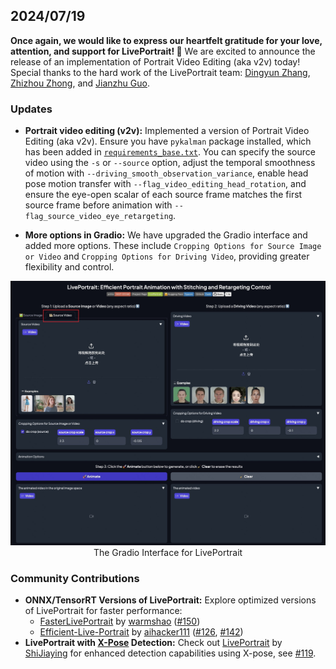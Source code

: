 ## 2024/07/19

**Once again, we would like to express our heartfelt gratitude for your love, attention, and support for LivePortrait! 🎉**
We are excited to announce the release of an implementation of Portrait Video Editing (aka v2v) today! Special thanks to the hard work of the LivePortrait team: [Dingyun Zhang](https://github.com/Mystery099), [Zhizhou Zhong](https://github.com/zzzweakman), and [Jianzhu Guo](https://github.com/cleardusk).

### Updates

- <strong>Portrait video editing (v2v):</strong> Implemented a version of Portrait Video Editing (aka v2v). Ensure you have `pykalman` package installed, which has been added in [`requirements_base.txt`](../../../requirements_base.txt). You can specify the source video using the `-s` or `--source` option,  adjust the temporal smoothness of motion with `--driving_smooth_observation_variance`, enable head pose motion transfer with `--flag_video_editing_head_rotation`, and ensure the eye-open scalar of each source frame matches the first source frame before animation with `--flag_source_video_eye_retargeting`.

- <strong>More options in Gradio:</strong> We have upgraded the Gradio interface and added more options. These include `Cropping Options for Source Image or Video` and `Cropping Options for Driving Video`, providing greater flexibility and control.

<p align="center">
  <img src="../LivePortrait-Gradio-2024-07-19.jpg" alt="LivePortrait" width="800px">
  <br>
  The Gradio Interface for LivePortrait
</p>


### Community Contributions

- **ONNX/TensorRT Versions of LivePortrait:** Explore optimized versions of LivePortrait for faster performance:
  - [FasterLivePortrait](https://github.com/warmshao/FasterLivePortrait) by [warmshao](https://github.com/warmshao) ([#150](https://github.com/KwaiVGI/LivePortrait/issues/150))
  - [Efficient-Live-Portrait](https://github.com/aihacker111/Efficient-Live-Portrait) by [aihacker111](https://github.com/aihacker111/Efficient-Live-Portrait) ([#126](https://github.com/KwaiVGI/LivePortrait/issues/126), [#142](https://github.com/KwaiVGI/LivePortrait/issues/142))
- **LivePortrait with [X-Pose](https://github.com/IDEA-Research/X-Pose) Detection:** Check out [LivePortrait](https://github.com/ShiJiaying/LivePortrait) by [ShiJiaying](https://github.com/ShiJiaying) for enhanced detection capabilities using X-pose, see [#119](https://github.com/KwaiVGI/LivePortrait/issues/119).
